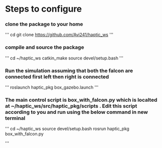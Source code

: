 # Steps to configure

### clone the package to your home

'''
cd
git clone https://github.com/Avi241/haptic_ws
'''

### compile and source the package 

'''
cd ~/haptic_ws
catkin_make
source devel/setup.bash
'''

### Run the simulation assuming that both the falcon are connected first left then right is connected 

'''
roslaunch haptic_pkg box_gazebo.launch
'''

### The main control script is box_with_falcon.py which is localted at  ~/haptic_ws/src/haptic_pkg/scripts . Edit this script according to you and run using the below command in new terminal



'''
cd ~/haptic_ws
source devel/setup.bash
rosrun haptic_pkg box_with_falcon.py

'''
